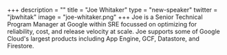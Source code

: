 +++
description = ""
title = "Joe Whitaker"
type = "new-speaker"
twitter = "jbwhitak"
image = "joe-whitaker.png"
+++
Joe is a Senior Technical Program Manager at Google within SRE focussed on optimizing for reliability, cost, and release velocity at scale. Joe supports some of Google Cloud's largest products including App Engine, GCF, Datastore, and Firestore.